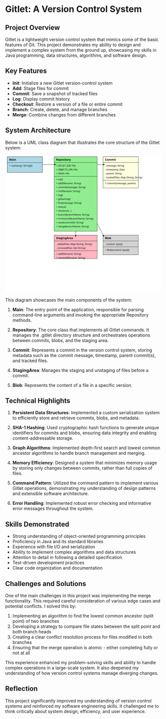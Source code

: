 # Gitlet:  A Version Control System

## Project Overview

Gitlet is a lightweight version control system that mimics some of the basic features of Git. This project demonstrates my ability to design and implement a complex system from the ground up, showcasing my skills in Java programming, data structures, algorithms, and software design.

## Key Features

- **Init**: Initialize a new Gitlet version-control system
- **Add**: Stage files for commit
- **Commit**: Save a snapshot of tracked files
- **Log**: Display commit history
- **Checkout**: Restore a version of a file or entire commit
- **Branch**: Create, delete, and manage branches
- **Merge**: Combine changes from different branches

## System Architecture

Below is a UML class diagram that illustrates the core structure of the Gitlet system:

![Gitlet UML Class Diagram](gitlet-uml-diagram.svg)

This diagram showcases the main components of the system:

1. **Main**: The entry point of the application, responsible for parsing command-line arguments and invoking the appropriate Repository methods.

2. **Repository**: The core class that implements all Gitlet commands. It manages the .gitlet directory structure and orchestrates operations between commits, blobs, and the staging area.

3. **Commit**: Represents a commit in the version control system, storing metadata such as the commit message, timestamp, parent commit(s), and tracked files.

4. **StagingArea**: Manages the staging and unstaging of files before a commit.

5. **Blob**: Represents the content of a file in a specific version.

## Technical Highlights

1. **Persistent Data Structures**: Implemented a custom serialization system to efficiently store and retrieve commits, blobs, and metadata.

2. **SHA-1 Hashing**: Used cryptographic hash functions to generate unique identifiers for commits and blobs, ensuring data integrity and enabling content-addressable storage.

3. **Graph Algorithms**: Implemented depth-first search and lowest common ancestor algorithms to handle branch management and merging.

4. **Memory Efficiency**: Designed a system that minimizes memory usage by storing only changes between commits, rather than full copies of files.

5. **Command Pattern**: Utilized the command pattern to implement various Gitlet operations, demonstrating my understanding of design patterns and extensible software architecture.

6. **Error Handling**: Implemented robust error checking and informative error messages throughout the system.

## Skills Demonstrated

- Strong understanding of object-oriented programming principles
- Proficiency in Java and its standard libraries
- Experience with file I/O and serialization
- Ability to implement complex algorithms and data structures
- Attention to detail in following a detailed specification
- Test-driven development practices
- Clear code organization and documentation

## Challenges and Solutions

One of the main challenges in this project was implementing the merge functionality. This required careful consideration of various edge cases and potential conflicts. I solved this by:

1. Implementing an algorithm to find the lowest common ancestor (split point) of two branches
2. Developing a strategy to compare file states between the split point and both branch heads
3. Creating a clear conflict resolution process for files modified in both branches
4. Ensuring that the merge operation is atomic - either completing fully or not at all

This experience enhanced my problem-solving skills and ability to handle complex operations in a large-scale system. It also deepened my understanding of how version control systems manage diverging changes.

## Reflection

This project significantly improved my understanding of version control systems and reinforced my software engineering skills. It challenged me to think critically about system design, efficiency, and user experience.
